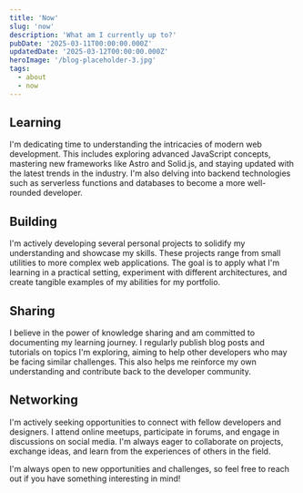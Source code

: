 ```yaml
---
title: 'Now'
slug: 'now'
description: 'What am I currently up to?'
pubDate: '2025-03-11T00:00:00.000Z'
updatedDate: '2025-03-12T00:00:00.000Z'
heroImage: '/blog-placeholder-3.jpg'
tags:
  - about
  - now
---
```


## Learning

I'm dedicating time to understanding the intricacies of modern web development. This includes exploring advanced JavaScript concepts, mastering new frameworks like Astro and Solid.js, and staying updated with the latest trends in the industry. I'm also delving into backend technologies such as serverless functions and databases to become a more well-rounded developer.

## Building

I'm actively developing several personal projects to solidify my understanding and showcase my skills. These projects range from small utilities to more complex web applications. The goal is to apply what I'm learning in a practical setting, experiment with different architectures, and create tangible examples of my abilities for my portfolio.

## Sharing

I believe in the power of knowledge sharing and am committed to documenting my learning journey. I regularly publish blog posts and tutorials on topics I'm exploring, aiming to help other developers who may be facing similar challenges. This also helps me reinforce my own understanding and contribute back to the developer community.

## Networking

I'm actively seeking opportunities to connect with fellow developers and designers. I attend online meetups, participate in forums, and engage in discussions on social media. I'm always eager to collaborate on projects, exchange ideas, and learn from the experiences of others in the field.

I'm always open to new opportunities and challenges, so feel free to reach out if you have something interesting in mind!
